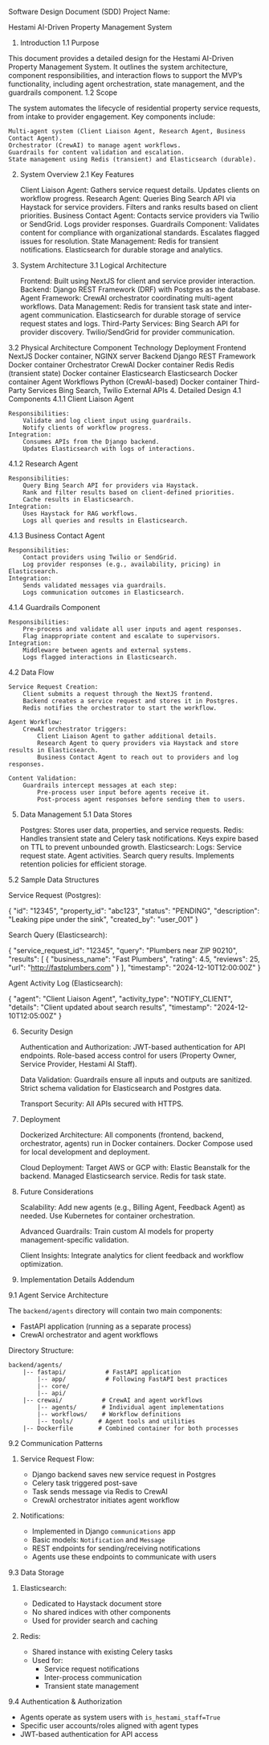 Software Design Document (SDD)
Project Name:

Hestami AI-Driven Property Management System
1. Introduction
1.1 Purpose

This document provides a detailed design for the Hestami AI-Driven Property Management System. It outlines the system architecture, component responsibilities, and interaction flows to support the MVP’s functionality, including agent orchestration, state management, and the guardrails component.
1.2 Scope

The system automates the lifecycle of residential property service requests, from intake to provider engagement. Key components include:

    Multi-agent system (Client Liaison Agent, Research Agent, Business Contact Agent).
    Orchestrator (CrewAI) to manage agent workflows.
    Guardrails for content validation and escalation.
    State management using Redis (transient) and Elasticsearch (durable).

2. System Overview
2.1 Key Features

    Client Liaison Agent:
        Gathers service request details.
        Updates clients on workflow progress.
    Research Agent:
        Queries Bing Search API via Haystack for service providers.
        Filters and ranks results based on client priorities.
    Business Contact Agent:
        Contacts service providers via Twilio or SendGrid.
        Logs provider responses.
    Guardrails Component:
        Validates content for compliance with organizational standards.
        Escalates flagged issues for resolution.
    State Management:
        Redis for transient notifications.
        Elasticsearch for durable storage and analytics.

3. System Architecture
3.1 Logical Architecture

    Frontend:
        Built using NextJS for client and service provider interaction.
    Backend:
        Django REST Framework (DRF) with Postgres as the database.
    Agent Framework:
        CrewAI orchestrator coordinating multi-agent workflows.
    Data Management:
        Redis for transient task state and inter-agent communication.
        Elasticsearch for durable storage of service request states and logs.
    Third-Party Services:
        Bing Search API for provider discovery.
        Twilio/SendGrid for provider communication.

3.2 Physical Architecture
Component	Technology	Deployment
Frontend	NextJS	Docker container, NGINX server
Backend	Django REST Framework	Docker container
Orchestrator	CrewAI	Docker container
Redis	Redis (transient state)	Docker container
Elasticsearch	Elasticsearch	Docker container
Agent Workflows	Python (CrewAI-based)	Docker container
Third-Party Services	Bing Search, Twilio	External APIs
4. Detailed Design
4.1 Components
4.1.1 Client Liaison Agent

    Responsibilities:
        Validate and log client input using guardrails.
        Notify clients of workflow progress.
    Integration:
        Consumes APIs from the Django backend.
        Updates Elasticsearch with logs of interactions.

4.1.2 Research Agent

    Responsibilities:
        Query Bing Search API for providers via Haystack.
        Rank and filter results based on client-defined priorities.
        Cache results in Elasticsearch.
    Integration:
        Uses Haystack for RAG workflows.
        Logs all queries and results in Elasticsearch.

4.1.3 Business Contact Agent

    Responsibilities:
        Contact providers using Twilio or SendGrid.
        Log provider responses (e.g., availability, pricing) in Elasticsearch.
    Integration:
        Sends validated messages via guardrails.
        Logs communication outcomes in Elasticsearch.

4.1.4 Guardrails Component

    Responsibilities:
        Pre-process and validate all user inputs and agent responses.
        Flag inappropriate content and escalate to supervisors.
    Integration:
        Middleware between agents and external systems.
        Logs flagged interactions in Elasticsearch.

4.2 Data Flow

    Service Request Creation:
        Client submits a request through the NextJS frontend.
        Backend creates a service request and stores it in Postgres.
        Redis notifies the orchestrator to start the workflow.

    Agent Workflow:
        CrewAI orchestrator triggers:
            Client Liaison Agent to gather additional details.
            Research Agent to query providers via Haystack and store results in Elasticsearch.
            Business Contact Agent to reach out to providers and log responses.

    Content Validation:
        Guardrails intercept messages at each step:
            Pre-process user input before agents receive it.
            Post-process agent responses before sending them to users.

5. Data Management
5.1 Data Stores

    Postgres:
        Stores user data, properties, and service requests.
    Redis:
        Handles transient state and Celery task notifications.
        Keys expire based on TTL to prevent unbounded growth.
    Elasticsearch:
        Logs:
            Service request state.
            Agent activities.
            Search query results.
        Implements retention policies for efficient storage.

5.2 Sample Data Structures

Service Request (Postgres):

{
  "id": "12345",
  "property_id": "abc123",
  "status": "PENDING",
  "description": "Leaking pipe under the sink",
  "created_by": "user_001"
}

Search Query (Elasticsearch):

{
  "service_request_id": "12345",
  "query": "Plumbers near ZIP 90210",
  "results": [
    {
      "business_name": "Fast Plumbers",
      "rating": 4.5,
      "reviews": 25,
      "url": "http://fastplumbers.com"
    }
  ],
  "timestamp": "2024-12-10T12:00:00Z"
}

Agent Activity Log (Elasticsearch):

{
  "agent": "Client Liaison Agent",
  "activity_type": "NOTIFY_CLIENT",
  "details": "Client updated about search results",
  "timestamp": "2024-12-10T12:05:00Z"
}

6. Security Design

    Authentication and Authorization:
        JWT-based authentication for API endpoints.
        Role-based access control for users (Property Owner, Service Provider, Hestami AI Staff).

    Data Validation:
        Guardrails ensure all inputs and outputs are sanitized.
        Strict schema validation for Elasticsearch and Postgres data.

    Transport Security:
        All APIs secured with HTTPS.

7. Deployment

    Dockerized Architecture:
        All components (frontend, backend, orchestrator, agents) run in Docker containers.
        Docker Compose used for local development and deployment.

    Cloud Deployment:
        Target AWS or GCP with:
            Elastic Beanstalk for the backend.
            Managed Elasticsearch service.
            Redis for task state.

8. Future Considerations

    Scalability:
        Add new agents (e.g., Billing Agent, Feedback Agent) as needed.
        Use Kubernetes for container orchestration.

    Advanced Guardrails:
        Train custom AI models for property management-specific validation.

    Client Insights:
        Integrate analytics for client feedback and workflow optimization.

9. Implementation Details Addendum

9.1 Agent Service Architecture

The `backend/agents` directory will contain two main components:
- FastAPI application (running as a separate process)
- CrewAI orchestrator and agent workflows

Directory Structure:
```
backend/agents/
    |-- fastapi/           # FastAPI application
        |-- app/           # Following FastAPI best practices
        |-- core/
        |-- api/
    |-- crewai/           # CrewAI and agent workflows
        |-- agents/       # Individual agent implementations
        |-- workflows/    # Workflow definitions
        |-- tools/       # Agent tools and utilities
    |-- Dockerfile       # Combined container for both processes
```

9.2 Communication Patterns

1. Service Request Flow:
   - Django backend saves new service request in Postgres
   - Celery task triggered post-save
   - Task sends message via Redis to CrewAI
   - CrewAI orchestrator initiates agent workflow

2. Notifications:
   - Implemented in Django `communications` app
   - Basic models: `Notification` and `Message`
   - REST endpoints for sending/receiving notifications
   - Agents use these endpoints to communicate with users

9.3 Data Storage

1. Elasticsearch:
   - Dedicated to Haystack document store
   - No shared indices with other components
   - Used for provider search and caching

2. Redis:
   - Shared instance with existing Celery tasks
   - Used for:
     - Service request notifications
     - Inter-process communication
     - Transient state management

9.4 Authentication & Authorization

- Agents operate as system users with `is_hestami_staff=True`
- Specific user accounts/roles aligned with agent types
- JWT-based authentication for API access